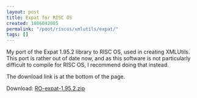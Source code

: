 ```yaml
---
layout: post
title: Expat for RISC OS
created: 1086042085
permalink: "/poot/riscos/xmlutils/expat/"
tags: []
---
```

My port of the Expat 1.95.2 library to RISC OS, used in creating XMLUtils.  This port is rather out of date now, and as this software is not particularly difficult to compile for RISC OS, I recommend doing that instead.

The download link is at the bottom of the page.


Download: <a href="/page/files/RO-expat-1.95.2.zip">RO-expat-1.95.2.zip</a>
